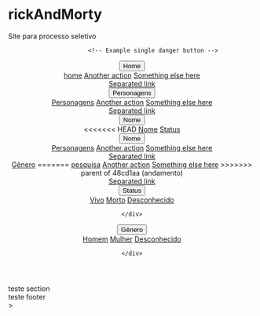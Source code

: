 # rickAndMorty
 Site para processo seletivo
<!DOCTYPE html>
<html lang="pt-BR">
<head>
    <meta charset="UTF-8">
    <meta http-equiv="X-UA-Compatible" content="IE=edge">
    <meta name="viewport" content="width=device-width, initial-scale=1.0">
    <title>Rick and Morty </title>
    <script src="https://cdn.jsdelivr.net/npm/bootstrap@5.0.0-beta3/dist/js/bootstrap.bundle.min.js" integrity="sha384-JEW9xMcG8R+pH31jmWH6WWP0WintQrMb4s7ZOdauHnUtxwoG2vI5DkLtS3qm9Ekf" crossorigin="anonymous"></script>
    <script src="https://cdn.jsdelivr.net/npm/@popperjs/core@2.9.1/dist/umd/popper.min.js" integrity="sha384-SR1sx49pcuLnqZUnnPwx6FCym0wLsk5JZuNx2bPPENzswTNFaQU1RDvt3wT4gWFG" crossorigin="anonymous"></script>
    <script src="https://cdn.jsdelivr.net/npm/bootstrap@5.0.0-beta3/dist/js/bootstrap.min.js" integrity="sha384-j0CNLUeiqtyaRmlzUHCPZ+Gy5fQu0dQ6eZ/xAww941Ai1SxSY+0EQqNXNE6DZiVc" crossorigin="anonymous"></script>
    <link rel="stylesheet" href="https://maxcdn.bootstrapcdn.com/bootstrap/3.3.7/css/bootstrap.min.css">
    <script src="https://ajax.googleapis.com/ajax/libs/jquery/3.3.1/jquery.min.js"></script>
    <script src="https://maxcdn.bootstrapcdn.com/bootstrap/3.3.7/js/bootstrap.min.js"></script>
    <link rel="stylesheet" href="style.css">
</head>
<body class="bege">
    <header class="espaco" >
        
                <!-- Example single danger button -->
<div class="btn-group">
    <button type="button" class="btn btn-danger dropdown-toggle rosa" data-toggle="dropdown" aria-haspopup="true" aria-expanded="false">
      Home
    </button>
    <div class="dropdown-menu">
      <a class="dropdown-item active" href="#">home</a>
      <a class="dropdown-item" href="#">Another action</a>
      <a class="dropdown-item" href="#">Something else here</a>
      <div class="dropdown-divider"></div>
      <a class="dropdown-item" href="#">Separated link</a>
    </div>
  </div>
  <!-- Example single danger button -->
 
<div class="btn-group">
    <button type="button" class="btn btn-danger dropdown-toggle azul" data-toggle="dropdown" aria-haspopup="true" aria-expanded="false">
      Personagens
    </button>
    <div class="dropdown-menu">
      <a class="dropdown-item" href="personagens.html">Personagens</a>
      <a class="dropdown-item" href="#">Another action</a>
      <a class="dropdown-item" href="#">Something else here</a>
      <div class="dropdown-divider"></div>
      <a class="dropdown-item" href="#">Separated link</a>
    </div>
  </div>
<div class="btn-group">
    <button type="button" class="btn btn-danger dropdown-toggle vermelho" data-toggle="dropdown" aria-haspopup="true" aria-expanded="false">
      Nome
    </button>
    <div class="dropdown-menu">
<<<<<<< HEAD
      <a class="dropdown-item" href="#">Nome</a>
      <a class="dropdown-item" href="#">Status</a>
      <div class="btn-group">
        <button type="button" class="btn btn-danger dropdown-toggle azul" data-toggle="dropdown" aria-haspopup="true" aria-expanded="false">
          Nome
        </button>
        <div class="dropdown-menu">
          <a class="dropdown-item" href="personagens.html">Personagens</a>
          <a class="dropdown-item" href="#">Another action</a>
          <a class="dropdown-item" href="#">Something else here</a>
          <div class="dropdown-divider"></div>
          <a class="dropdown-item" href="#">Separated link</a>
        </div>
      </div>
      <a class="dropdown-item" href="#">Gênero</a>
=======
      <a class="dropdown-item" href="#">pesquisa</a>
      <a class="dropdown-item" href="#">Another action</a>
      <a class="dropdown-item" href="#">Something else here</a>
>>>>>>> parent of 48cd1aa (andamento)
      <div class="dropdown-divider"></div>
      <a class="dropdown-item" href="#">Separated link</a>
    </div>
  </div>
  <!-- Example single danger button -->
<div class="btn-group">
    <button type="button" class="btn btn-danger dropdown-toggle verde" data-toggle="dropdown" aria-haspopup="true" aria-expanded="false">
      Status
    </button>
    <div class="dropdown-menu">
      <a class="dropdown-item" href="teste.html">Vivo</a>
      <a class="dropdown-item" href="#">Morto</a>
      <a class="dropdown-item" href="#">Desconhecido</a>
      
    </div>
  </div>
             
  <div class="btn-group">
    <button type="button" class="btn btn-danger dropdown-toggle amarelo" data-toggle="dropdown" aria-haspopup="true" aria-expanded="false">
      Gênero
    </button>
    <div class="dropdown-menu">
      <a class="dropdown-item" href="teste.html">Homem</a>
      <a class="dropdown-item" href="#">Mulher</a>
      <a class="dropdown-item" href="#">Desconhecido</a>
      
    </div>
  </div>
    </header>
    <main class="imagemFundo"><h1></h1></main>
    <section> teste section</section>
    <footer> teste footer</footer>

    
</body>
<script src="main.js"></script>>
    


</html>
